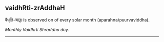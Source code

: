 ## vaidhRti-zrAddhaH
वैधृति-श्राद्धः is observed on  of every solar month (aparahna/puurvaviddha).

_Monthly Vaidhrti Shraddha day._

---
